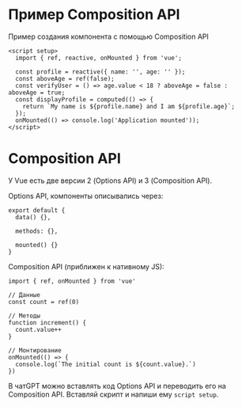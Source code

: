 # Пример Composition API
Пример создания компонента с помощью Composition API

    <script setup>
      import { ref, reactive, onMounted } from 'vue';

      const profile = reactive({ name: '', age: '' });
      const aboveAge = ref(false);
      const verifyUser = () => age.value < 18 ? aboveAge = false : aboveAge = true;
      const displayProfile = computed(() => {
        return `My name is ${profile.name} and I am ${profile.age}`;
      });
      onMounted(() => console.log('Application mounted'));
    </script>

# Composition API
У Vue есть две версии 2 (Options API) и 3 (Composition API).

Options API, компоненты описывались через:

    export default {
      data() {},

      methods: {},

      mounted() {}
    }

Composition API (приближен к нативному JS):

    import { ref, onMounted } from 'vue'

    // Данные
    const count = ref(0)

    // Методы
    function increment() {
      count.value++
    }

    // Монтирование
    onMounted(() => {
      console.log(`The initial count is ${count.value}.`)
    })

В чатGPT можно вставлять код Options API и переводить его на Composition API. Вставляй скрипт и напиши ему `script setup`.
